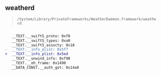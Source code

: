 ## weatherd

> `/System/Library/PrivateFrameworks/WeatherDaemon.framework/weatherd`

```diff

   __TEXT.__swift5_proto: 0xf0
   __TEXT.__swift5_types: 0xa0
   __TEXT.__swift5_assocty: 0x18
-  __TEXT.__info_plist: 0x5f7
+  __TEXT.__info_plist: 0x5ed
   __TEXT.__unwind_info: 0xf90
   __TEXT.__eh_frame: 0x1490
   __DATA_CONST.__auth_got: 0x14a0

```

